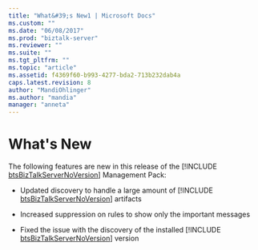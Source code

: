 ```yaml
---
title: "What&#39;s New1 | Microsoft Docs"
ms.custom: ""
ms.date: "06/08/2017"
ms.prod: "biztalk-server"
ms.reviewer: ""
ms.suite: ""
ms.tgt_pltfrm: ""
ms.topic: "article"
ms.assetid: f4369f60-b993-4277-bda2-713b232dab4a
caps.latest.revision: 8
author: "MandiOhlinger"
ms.author: "mandia"
manager: "anneta"
---
```

# What&#39;s New
The following features are new in this release of the [!INCLUDE [btsBizTalkServerNoVersion](../includes/btsbiztalkservernoversion-md.md)] Management Pack:  

- Updated discovery to handle a large amount of [!INCLUDE [btsBizTalkServerNoVersion](../includes/btsbiztalkservernoversion-md.md)] artifacts  

- Increased suppression on rules to show only the important messages  

- Fixed the issue with the discovery of the installed [!INCLUDE [btsBizTalkServerNoVersion](../includes/btsbiztalkservernoversion-md.md)] version
